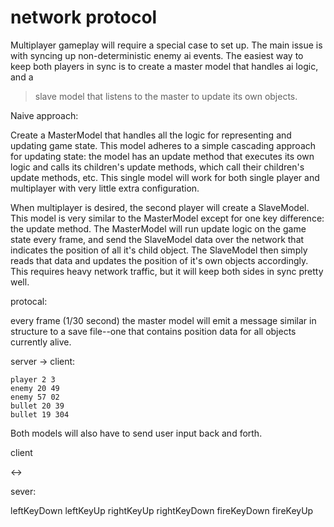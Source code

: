 # network protocol #

Multiplayer gameplay will require a special case to set up.  The main issue is with syncing up non-deterministic enemy ai events.  The easiest way to keep both players in sync is to create a master model that handles ai logic, and a
> slave model that listens to the master to update its own objects.

Naive approach:

Create a MasterModel that handles all the logic for representing and updating game state.  This model adheres to a simple cascading approach for updating state:  the model has an update method that executes its own logic and calls its children's update methods, which call their children's update methods, etc.  This single model will work for both single player and multiplayer with very little extra configuration.

When multiplayer is desired, the second player will create a SlaveModel.  This model is very similar to the MasterModel except for one key difference: the update method.  The MasterModel will run update logic on the game state every frame, and send the SlaveModel data over the network that indicates the position of all it's child object.  The SlaveModel then simply reads that data and updates the position of it's own objects accordingly.  This requires heavy network traffic, but it will keep both sides in sync pretty well.

protocal:

every frame (1/30 second) the master model will emit a message similar in structure to a save file--one that contains position data for all objects currently alive.

server -> client:
```
player 2 3
enemy 20 49
enemy 57 02
bullet 20 39
bullet 19 304
```

Both models will also have to send user input back and forth.

client 

&lt;-&gt;

 sever:

leftKeyDown
leftKeyUp
rightKeyUp
rightKeyDown
fireKeyDown
fireKeyUp